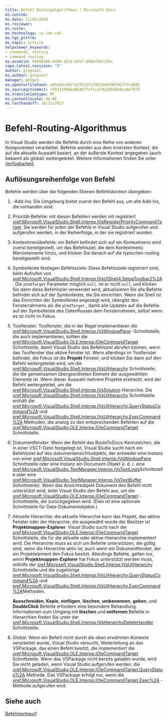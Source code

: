 ```yaml
---
title: Befehl Routingalgorithmus | Microsoft Docs
ms.custom: 
ms.date: 11/04/2016
ms.reviewer: 
ms.suite: 
ms.technology: vs-ide-sdk
ms.tgt_pltfrm: 
ms.topic: article
helpviewer_keywords:
- commands, routing
- command routing
ms.assetid: 998b616b-bd08-45cb-845f-808efb8c33bc
caps.latest.revision: "9"
author: gregvanl
ms.author: gregvanl
manager: ghogen
ms.openlocfilehash: e85ad4c4027a27b33f2f96284df80f852ffe3b85
ms.sourcegitcommit: f40311056ea0b4677efcca74a285dbb0ce0e7974
ms.translationtype: MT
ms.contentlocale: de-DE
ms.lasthandoff: 10/31/2017
---
```

# <a name="command-routing-algorithm"></a>Befehl-Routing-Algorithmus
In Visual Studio werden die Befehle durch eine Reihe von anderen Komponenten verarbeitet. Befehle werden aus dem innersten Kontext, die auf die aktuelle Auswahl basiert, an der äußerste Kontext angegeben (auch bekannt als global) weitergeleitet. Weitere Informationen finden Sie unter [Verfügbarkeit](../../extensibility/internals/command-availability.md).  
  
## <a name="order-of-command-resolution"></a>Auflösungsreihenfolge von Befehl  
 Befehle werden über die folgenden Ebenen Befehlskontext übergeben:  
  
1.  -Add-ins: Die Umgebung bietet zuerst den Befehl aus, um alle Add-Ins, die vorhanden sind.  
  
2.  Priorität-Befehle: mit diesen Befehlen werden mit registriert <xref:Microsoft.VisualStudio.Shell.Interop.IVsRegisterPriorityCommandTarget>. Sie werden für jeden der Befehle in Visual Studio aufgerufen und aufgerufen werden, in der Reihenfolge, in der sie registriert wurden.  
  
3.  Kontextmenübefehle: ein Befehl befindet sich auf ein Kontextmenü wird zuerst bereitgestellt, um das Befehlsziel, die dem Kontextmenü Menüelemente hinzu, und klicken Sie danach auf die typischen routing bereitgestellt wird.  
  
4.  Symbolleiste festlegen Befehlsziele: Diese Befehlsziele registriert sind, beim Aufrufen von <xref:Microsoft.VisualStudio.Shell.Interop.IVsUIShell4.SetupToolbar2%2A>. Die `pCmdTarget` Parameter möglich `null`. Ist er nicht `null`, und klicken Sie dann diese Befehlsziel verwendet wird, aktualisieren Sie alle Befehle befindet sich auf der Symbolleiste, die Sie einrichten. Wenn die Shell ist das Einrichten der Symbolleiste angezeigt wird, übergibt des Fensterrahmens als die `pCmdTarget` , damit alle Updates auf die Befehle auf der Symbolleiste des Datenflusses dem Fensterrahmen, selbst wenn es ist nicht im Fokus.  
  
5.  Toolfenster: Toolfenster, die in der Regel implementieren die <xref:Microsoft.VisualStudio.Shell.Interop.IVsWindowPane> -Schnittstelle, die auch implementieren, sollten die <xref:Microsoft.VisualStudio.OLE.Interop.IOleCommandTarget> Schnittstelle, damit Visual Studio das Befehlsziel abrufen können, wenn das Toolfenster das aktive Fenster ist. Wenn allerdings im Toolfenster befindet, die Fokus ist die **Projekt** Fenster, und klicken Sie dann auf den Befehl weitergeleitet wird, um die <xref:Microsoft.VisualStudio.Shell.Interop.IVsUIHierarchy> Schnittstelle, die die gemeinsamen übergeordneten Element der ausgewählten Elemente ist. Wenn dieser Auswahl mehrere Projekte erstreckt, wird der Befehl weitergeleitet, um die <xref:Microsoft.VisualStudio.Shell.Interop.IVsSolution> Hierarchie. Die <xref:Microsoft.VisualStudio.Shell.Interop.IVsUIHierarchy> Schnittstelle enthält die <xref:Microsoft.VisualStudio.Shell.Interop.IVsUIHierarchy.QueryStatusCommand%2A> und <xref:Microsoft.VisualStudio.Shell.Interop.IVsUIHierarchy.ExecCommand%2A> Methoden, die analog zu den entsprechenden Befehlen auf die <xref:Microsoft.VisualStudio.OLE.Interop.IOleCommandTarget> Schnittstelle.  
  
6.  Dokumentfenster: Wenn der Befehl das RouteToDocs-Kennzeichen, die in einer VSCT-Datei festgelegt ist, Visual Studio sucht nach ein Befehlsziel auf des dokumentansichtsobjekts, der entweder eine Instanz von einer <xref:Microsoft.VisualStudio.Shell.Interop.IVsWindowPane> Schnittstelle oder eine Instanz ein Document-Objekt (i. d. r. eine <xref:Microsoft.VisualStudio.TextManager.Interop.IVsTextLines>Schnittstelle oder eine <xref:Microsoft.VisualStudio.TextManager.Interop.IVsTextBuffer> Schnittstelle). Wenn das Ansichtsobjekt Dokument den Befehl nicht unterstützt wird, leitet Visual Studio den Befehl aus, um die <xref:Microsoft.VisualStudio.OLE.Interop.IOleCommandTarget> -Schnittstelle, die zurückgegeben wird. (Dies ist eine optionale Schnittstelle für Data-Dokumentobjekte.)  
  
7.  Aktuelle Hierarchie: die aktuelle Hierarchie kann das Projekt, das aktive Fenster oder der Hierarchie, die ausgewählt wurde der Besitzer ist **Projektmappen-Explorer**. Visual Studio sucht nach der <xref:Microsoft.VisualStudio.OLE.Interop.IOleCommandTarget> Schnittstelle, die für die aktuelle oder aktive-Hierarchie implementiert wird. Die Hierarchie muss es sich um Befehle unterstützen, die gültig sind, wenn die Hierarchie aktiv ist, auch wenn ein Dokumentfenster, der ein Projektelement den Fokus besitzt. Allerdings Befehle, gelten nur, wenn **Projektmappen-Explorer** hat Fokus unterstützt werden muss, mithilfe der <xref:Microsoft.VisualStudio.Shell.Interop.IVsUIHierarchy> Schnittstelle und die zugehörige <xref:Microsoft.VisualStudio.Shell.Interop.IVsUIHierarchy.QueryStatusCommand%2A> und <xref:Microsoft.VisualStudio.Shell.Interop.IVsUIHierarchy.ExecCommand%2A>Methoden.  
  
     **Ausschneiden**, **Kopie**, **einfügen**, **löschen**, **umbenennen**, **geben**, und **DoubleClick** Befehle erfordern eine besondere Behandlung. Informationen zum Umgang mit **löschen** und **entfernen** Befehle in Hierarchien finden Sie unter der <xref:Microsoft.VisualStudio.Shell.Interop.IVsHierarchyDeleteHandler> Schnittstelle.  
  
8.  Global: Wenn ein Befehl nicht durch die oben erwähnten Kontexte verarbeitet wurde, Visual Studio versucht, Weiterleitung an das VSPackage, das einen Befehl besitzt, die implementiert die <xref:Microsoft.VisualStudio.OLE.Interop.IOleCommandTarget> Schnittstelle. Wenn das VSPackage nicht bereits geladen wurde, wird Sie nicht geladen, wenn Visual Studio aufgerufen werden, die <xref:Microsoft.VisualStudio.OLE.Interop.IOleCommandTarget.QueryStatus%2A> Methode. Das VSPackage erfolgt nur, wenn die <xref:Microsoft.VisualStudio.OLE.Interop.IOleCommandTarget.Exec%2A> -Methode aufgerufen wird.  
  
## <a name="see-also"></a>Siehe auch  
 [Befehlsentwurf](../../extensibility/internals/command-design.md)